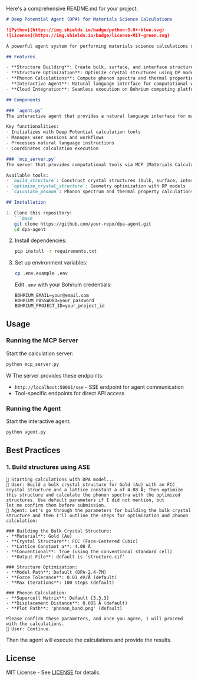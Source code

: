 Here's a comprehensive README.md for your project:

```markdown
# Deep Potential Agent (DPA) for Materials Science Calculations

![Python](https://img.shields.io/badge/python-3.8+-blue.svg)
![License](https://img.shields.io/badge/license-MIT-green.svg)

A powerful agent system for performing materials science calculations using Deep Potential (DP) models, with integration to Bohrium computing platform.

## Features

- **Structure Building**: Create bulk, surface, and interface structures
- **Structure Optimization**: Optimize crystal structures using DP models
- **Phonon Calculations**: Compute phonon spectra and thermal properties
- **Interactive Agent**: Natural language interface for computational workflows
- **Cloud Integration**: Seamless execution on Bohrium computing platform

## Components

### `agent.py`
The interactive agent that provides a natural language interface for materials calculations.

Key functionalities:
- Initializes with Deep Potential calculation tools
- Manages user sessions and workflows
- Processes natural language instructions
- Coordinates calculation execution

### `mcp_server.py`
The server that provides computational tools via MCP (Materials Calculation Protocol).

Available tools:
- `build_structure`: Construct crystal structures (bulk, surface, interface)
- `optimize_crystal_structure`: Geometry optimization with DP models
- `calculate_phonon`: Phonon spectrum and thermal property calculations

## Installation

1. Clone this repository:
   ```bash
   git clone https://github.com/your-repo/dpa-agent.git
   cd dpa-agent
   ```

2. Install dependencies:
   ```bash
   pip install -r requirements.txt
   ```

3. Set up environment variables:
   ```bash
   cp .env.example .env
   ```
   Edit `.env` with your Bohrium credentials:
   ```
   BOHRIUM_EMAIL=your@email.com
   BOHRIUM_PASSWORD=your_password
   BOHRIUM_PROJECT_ID=your_project_id
   ```

## Usage

### Running the MCP Server

Start the calculation server:
```bash
python mcp_server.py
```
W
The server provides these endpoints:
- `http://localhost:50001/sse` - SSE endpoint for agent communication
- Tool-specific endpoints for direct API access


### Running the Agent

Start the interactive agent:
```bash
python agent.py
```

## Best Practices
### 1. Build structures using ASE

```
🚀 Starting calculations with DPA model...
🧑 User: Build a bulk crystal structure for Gold (Au) with an FCC crystal structure and a lattice constant a of 4.08 Å; Then optimize this structure and calculate the phonon spectra with the optimized structures. Use default parameters if I did not mention, but 
let me confirm them before submission.
🤖 Agent: Let's go through the parameters for building the bulk crystal structure and then I'll outline the steps for optimization and phonon calculation:

### Building the Bulk Crystal Structure:
- **Material**: Gold (Au)
- **Crystal Structure**: FCC (Face-Centered Cubic)
- **Lattice Constant a**: 4.08 Å
- **Conventional**: True (using the conventional standard cell)
- **Output File**: default is 'structure.cif'

### Structure Optimization:
- **Model Path**: Default (DPA-2.4-7M)
- **Force Tolerance**: 0.01 eV/Å (default)
- **Max Iterations**: 100 steps (default)

### Phonon Calculation:
- **Supercell Matrix**: Default [3,3,3]
- **Displacement Distance**: 0.005 Å (default)
- **Plot Path**: 'phonon_band.png' (default)

Please confirm these parameters, and once you agree, I will proceed with the calculations.
🧑 User: Continue.
```

Then the agent will execute the calculations and provide the results.





## License

MIT License - See [LICENSE](LICENSE) for details.
